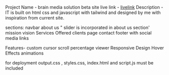 Project Name - brain media solution beta site
live link - [livelink](https://brainmedia.vercel.app/)
Description -
IT is built on html css and javascript with tailwind and designed by me with inspiration from current site.

sections:
navbar
about us " slider is incorporated in about us section'
mission
vision
Services Offered
clients page
contact
footer with social media links

Features-
custom cursor
scroll percentage viewer
Responsive Design
Hover Effects
animations

for deployment 
output.css , styles.css, index.html and script.js must be included





